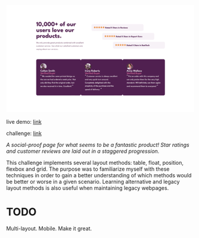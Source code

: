 ![live demo screenshot of social proof](/assets/img/010-social-proof-big.gif)

live demo: [link](https://trentslaton.github.io/Front-End-Mentor/_challenges/010-social-proof/index.html)

challenge: [link](https://www.frontendmentor.io/challenges/social-proof-section-6e0qTv_bA)

_A social-proof page for what seems to be a fantastic product! Star ratings and customer reviews are laid out in a staggered progression._

This challenge implements several layout methods: table, float, position, flexbox and grid. The purpose was to familiarize myself with these techniques in order to gain a better understanding of which methods would be better or worse in a given scenario. Learning alternative and legacy layout methods is also useful when maintaining legacy webpages.

# TODO

Multi-layout. Mobile. Make it great.
